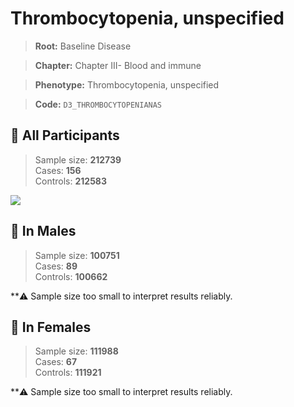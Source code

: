 # Thrombocytopenia, unspecified

> **Root:** Baseline Disease  

> **Chapter:** Chapter III- Blood and immune  

> **Phenotype:** Thrombocytopenia, unspecified  

> **Code:** `D3_THROMBOCYTOPENIANAS`

## 🧪 All Participants  
> Sample size: **212739**  
> Cases: **156**  
> Controls: **212583**
<img src="/Disease/Figures/ALL/Baseline/D3_THROMBOCYTOPENIANAS.png"/>
<CsvTable src="/Disease_Data/ALL/Baseline/LG_D3_THROMBOCYTOPENIANAS.csv" label="🔍 View full results" />

## 👨 In Males  
> Sample size: **100751**  
> Cases: **89**  
> Controls: **100662**

**⚠️ Sample size too small to interpret results reliably.

## 👩 In Females  
> Sample size: **111988**  
> Cases: **67**  
> Controls: **111921**

**⚠️ Sample size too small to interpret results reliably.
